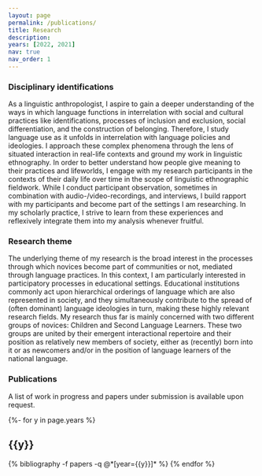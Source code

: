 ```yaml
---
layout: page
permalink: /publications/
title: Research
description: 
years: [2022, 2021]
nav: true
nav_order: 1
---
```


### Disciplinary identifications
As a linguistic anthropologist, I aspire to gain a deeper understanding of the ways in which language functions in interrelation with social and cultural practices like identifications, processes of inclusion and exclusion, social differentiation, and the construction of belonging. Therefore, I study language use as it unfolds in interrelation with language policies and ideologies. I approach these complex phenomena through the lens of situated interaction in real-life contexts and ground my work in linguistic ethnography. In order to better understand how people give meaning to their practices and lifeworlds, I engage with my research participants in the contexts of their daily life over time in the scope of linguistic ethnographic fieldwork. While I conduct participant observation, sometimes in combination with audio-/video-recordings, and interviews, I build rapport with my participants and become part of the settings I am researching. In my scholarly practice, I strive to learn from these experiences and reflexively integrate them into my analysis whenever fruitful.

### Research theme
The underlying theme of my research is the broad interest in the processes through which novices become part of communities or not, mediated through language practices. In this context, I am particularly interested in participatory processes in educational settings. Educational institutions commonly act upon hierarchical orderings of language which are also represented in society, and they simultaneously contribute to the spread of (often dominant) language ideologies in turn, making these highly relevant research fields. My research thus far is mainly concerned with two different groups of novices: Children and Second Language Learners. These two groups are united by their emergent interactional repertoire and their position as relatively new members of society, either as (recently) born into it or as newcomers and/or in the position of language learners of the national language.

### Publications

A list of work in progress and papers under submission is available upon request.

<!-- _pages/publications.md -->

<div class="publications">

{%- for y in page.years %}

<h2 class="year">{{y}}</h2>
  {% bibliography -f papers -q @*[year={{y}}]* %}
{% endfor %}

</div>
